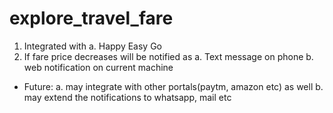# explore_travel_fare

1. Integrated with
   a. Happy Easy Go
2. If fare price decreases will be notified as
   a. Text message on phone
   b. web notification on current machine

- Future:
  a. may integrate with other portals(paytm, amazon etc) as well
  b. may extend the notifications to whatsapp, mail etc
